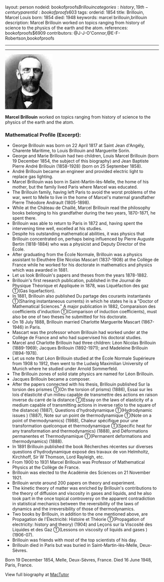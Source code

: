 layout: person
nodeid: bookofproofs$Brillouin
categories: history,19th-century
parentid: bookofproofs$603
tags: 
orderid: 1854
title: Brillouin, Marcel Louis
born: 1854
died: 1948
keywords: marcel brillouin,brillouin
description: Marcel Brillouin worked on topics ranging from history of science to the physics of the earth and the atom.
references: bookofproofs$6909
contributors: @J-J-O'Connor,@E-F-Robertson,bookofproofs

---



---

![Brillouin.jpg](https://github.com/bookofproofs/bookofproofs.github.io/blob/main/_sources/_assets/images/portraits/Brillouin.jpg?raw=true)

**Marcel Brillouin** worked on topics ranging from history of science to the physics of the earth and the atom.

### Mathematical Profile (Excerpt):
* George Brillouin was born on 22 April 1817 at Saint Jean d'Angély, Charente Maritime, to Louis Brillouin and Marguerite Sorin.
* George and Marie Brillouin had two children,  Louis Marcel Brillouin (born 19 December 1854, the subject of this biography) and Jean Baptiste Pierre André Brillouin (1858-1928) (born on 25 September 1858).
* André Brillouin became an engineer and provided electric light to replace gas lighting.
* Marcel Brillouin was born in Saint-Martin-lès-Melle, the home of his mother, but the family lived Paris where Marcel was educated.
* The Brillouin family, having left Paris to avoid the worst problems of the war, went to Melle to live in the home of Marcel's maternal grandfather Pierre Théodore Andrault (1805-1898).
* While at the Château de Chaillé, Marcel Brillouin read the philosophy books belonging to his grandfather during the two years, 1870-1871, he spent there.
* Brillouin was able to return to Paris in 1872 and, having spent the intervening time well, excelled at his studies.
* Despite his outstanding mathematical abilities, it was physics that Brillouin concentrated on, perhaps being influenced by Pierre Auguste Bertin (1818-1884) who was a physicist and Deputy Director of the École.
* After graduating from the École Normale, Brillouin was a physics assistant to Eleuthère Elie Nicolas Mascart (1837-1908) at the Collège de France while he worked for his doctorate in mathematics and physics which was awarded in 1881.
* Let us look Brillouin's papers and theses from the years 1878-1882.
* Brillouin's first research publication, published in the Journal de Physique Théorique et Appliquée in 1878, was Liquéfaction des gaz Ⓣ(Gas liquefaction).
* In 1881, Brillouin also published Du partage des courants instantanés Ⓣ(Sharing instantaneous currents) in which he states he is a "Doctor of Mathematical Sciences." A major publication in 1882, Comparaison des coefficients d'induction Ⓣ(Comparison of induction coefficients), must also be one of two theses he submitted for his doctorate.
* On 18 July 1888, Brillouin married Charlotte Marguerite Mascart (1867-1946) in Paris.
* Mascart was the professor whom Brillouin had worked under at the Collège de France and who had supervised his doctoral studies.
* Marcel and Charlotte Brillouin had three children: Léon Nicolas Brillouin (1889-1969); Jacques Brillouin (1892-1971); and Madeleine Brillouin (1894-1978).
* Let us note that Léon Brillouin studied at the École Normale Supérieure from 1908 to 1912, then went to the Ludwig Maximilian University of Munich where he studied under Arnold Sommerfeld.
* The Brillouin zones of solid state physics are named for Léon Brillouin.
* Jacques Brillouin became a composer.
* After the papers connected with his thesis, Brillouin published Sur la torsion des prismes Ⓣ(On the torsion of prisms) (1886), Essai sur les lois d'élasticité d'un milieu capable de transmettre des actions en raison inverse du carré de la distance Ⓣ(Essay on the laws of elasticity of a medium capable of transmitting actions in inverse ratio to the square of the distance) (1887), Questions d'hydrodynamique Ⓣ(Hydrodynamic issues ) (1887), Note sur un point de thermodynamique Ⓣ(Note on a point of thermodynamics) (1988), Chaleur spécifique pour une transformation quelconque et thermodynamique Ⓣ(Specific heat for any transformation and thermodynamics) (1888), and Déformations permanentes et Thermodynamique Ⓣ(Permanent deformations and thermodynamics) (1888).
* In 1891 Brillouin published the book Récherches récentes sur diverses questions d'hydrodynamique exposé des travaux de von Helmholtz, Kirchhoff, Sir W Thomson, Lord Rayleigh, etc.
* From 1900 to 1931 Marcel Brillouin was Professor of Mathematical Physics at the Collège de France.
* Brillouin was elected to the Académie des Sciences on 21 November 1921.
* Brillouin wrote around 200 papers on theory and experiment.
* The kinetic theory of matter was enriched by Brillouin's contributions to the theory of diffusion and viscosity in gases and liquids, and he also took part in the once topical controversy on the apparent contradiction in statistical mechanics between the reversibility of the laws of dynamics and the irreversibility of those of thermodynamics.
* Two books by Brillouin, in addition to the one mentioned above, are Propagation de l'Électricité: Histoire et Théorie Ⓣ(Propagation of electricity: history and theory) (1904) and Leçons sur la Viscosité des Liquides et des Gaz Ⓣ(Lessons on viscosity of liquids and gases ) (1906-07).
* Brillouin was friends with most of the top scientists of his day.
* Brillouin died in Paris but was buried in Saint-Martin-lès-Melle, Deux-Sèvres.

Born 19 December 1854, Melle, Deux-Sèvres, France. Died 16 June 1948, Paris, France.

View full biography at [MacTutor](https://mathshistory.st-andrews.ac.uk/Biographies/Brillouin/)

